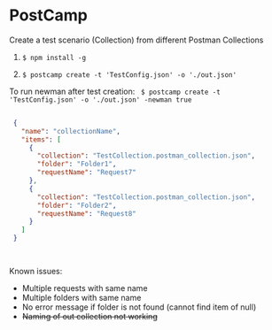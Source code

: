 # PostCamp
Create a test scenario (Collection) from different Postman Collections


1. ``` $ npm install -g ```

2. ``` $ postcamp create -t 'TestConfig.json' -o './out.json' ```

To run newman after test creation:
``` $ postcamp create -t 'TestConfig.json' -o './out.json' -newman true```
    
    
``` json

 {
   "name": "collectionName",
   "items": [
     {
       "collection": "TestCollection.postman_collection.json",
       "folder": "Folder1",
       "requestName": "Request7"
     },
     {
       "collection": "TestCollection.postman_collection.json",
       "folder": "Folder2",
       "requestName": "Request8"
     }
   ]
 }

 
```

Known issues:

- Multiple requests with same name
- Multiple folders with same name
- No error message if folder is not found (cannot find item of null) 
- ~~Naming of out collection not working~~
